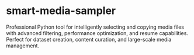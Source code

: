 # smart-media-sampler
Professional Python tool for intelligently selecting and copying media files with advanced filtering, performance optimization, and resume capabilities. Perfect for dataset creation, content curation, and large-scale media management.
